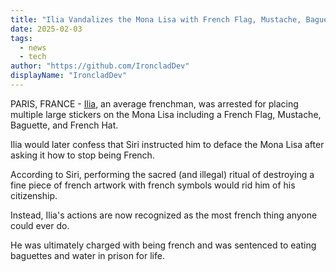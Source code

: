 ```yaml
---
title: "Ilia Vandalizes the Mona Lisa with French Flag, Mustache, Baguette; Claims \"Siri told me to\""
date: 2025-02-03
tags: 
  - news
  - tech
author: "https://github.com/IroncladDev"
displayName: "IroncladDev"
---
```


PARIS, FRANCE - [Ilia](https://x.com/iliaaamiri), an average frenchman, was arrested for placing multiple large stickers on the Mona Lisa including a French Flag, Mustache, Baguette, and French Hat.

Ilia would later confess that Siri instructed him to deface the Mona Lisa after asking it how to stop being French.

According to Siri, performing the sacred (and illegal) ritual of destroying a fine piece of french artwork with french symbols would rid him of his citizenship.

Instead, Ilia's actions are now recognized as the most french thing anyone could ever do.

He was ultimately charged with being french and was sentenced to eating baguettes and water in prison for life.
